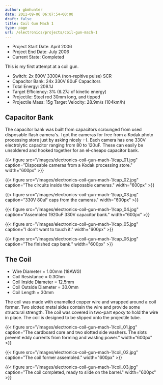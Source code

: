 ```yaml
---
author: gbmhunter
date: 2011-09-06 06:07:54+00:00
draft: false
title: Coil Gun Mach 1
type: page
url: /electronics/projects/coil-gun-mach-1
---
```


* Project Start Date: April 2006
* Project End Date: July 2006
* Current State: Completed

This is my first attempt at a coil gun.

* Switch: 2x 600V 3300A (non-repitive pulse) SCR
* Capacitor Bank: 24x 330V 80uF Capacitors
* Total Energy: 209.1J
* Target Efficiency: 3% (6.27J of kinetic energy)
* Projectile: Steel rod 30mm long, and tipped
* Projectile Mass: 15g Target Velocity: 28.9m/s (104km/h)

## Capacitor Bank

The capacitor bank was built from capacitors scrounged from used disposable flash camera's. I got the cameras for free from a Kodak photo processing store just by asking nicely :-). Each camera has one 330V electrolytic capacitor ranging from 80 to 120uF. These can easily be unsoldered and hooked together for an el-cheapo capacitor bank. 

{{< figure src="/images/electronics-coil-gun-mach-1/cap_01.jpg" caption="Disposable cameras from a Kodak processing store." width="600px" >}}

{{< figure src="/images/electronics-coil-gun-mach-1/cap_02.jpg" caption="The circuits inside the disposable cameras." width="600px" >}}

{{< figure src="/images/electronics-coil-gun-mach-1/cap_03.jpg" caption="330V 80uF caps from the cameras." width="600px" >}}

{{< figure src="/images/electronics-coil-gun-mach-1/cap_04.jpg" caption="Assembled 1920uF 330V capacitor bank." width="600px" >}}

{{< figure src="/images/electronics-coil-gun-mach-1/cap_05.jpg" caption="I don't want to touch it." width="600px" >}}

{{< figure src="/images/electronics-coil-gun-mach-1/cap_06.jpg" caption="The finished cap bank." width="600px" >}}

## The Coil

* Wire Diameter = 1.00mm (18AWG)
* Coil Resistance = 0.3Ohm
* Coil Inside Diameter = 12.5mm
* Coil Outside Diameter = 30.0mm
* Coil Length = 30mm

The coil was made with enamelled copper wire and wrapped around a coil former. Two slotted metal sides contain the wire and provide some structural strength. The coil was covered in two-part epoxy to hold the wire in place. The coil is designed to be slipped onto the projectile tube.

{{< figure src="/images/electronics-coil-gun-mach-1/coil_01.jpg" caption="The cardboard core and two slotted side washers. The slots prevent eddy currents from forming and wasting power." width="600px" >}}

{{< figure src="/images/electronics-coil-gun-mach-1/coil_02.jpg" caption="The coil former assembled." width="600px" >}}

{{< figure src="/images/electronics-coil-gun-mach-1/coil_03.jpg" caption="The coil completed, ready to slide on the barrel." width="600px" >}}
